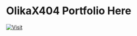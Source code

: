 # OlikaX404 Portfolio Here

[![Visit](https://img.shields.io/badge/-Visit%20Site-green?style=for-the-badge&logo=git)](https://olikax404.github.io/)
